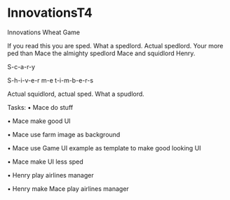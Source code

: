 # InnovationsT4
Innovations Wheat Game

If you read this you are sped. What a spedlord. Actual spedlord. Your more ped than Mace the almighty spedlord Mace and squidlord Henry.

S-c-a-r-y

S-h-i-v-e-r m-e t-i-m-b-e-r-s

Actual squidlord, actual sped. What a spudlord.

Tasks:
• Mace do stuff

• Mace make good UI

• Mace use farm image as background

• Mace use Game UI example as template to make good looking UI

• Mace make UI less sped

• Henry play airlines manager

• Henry make Mace play airlines manager

